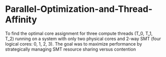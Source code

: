 # Parallel-Optimization-and-Thread-Affinity
To find the optimal core assignment for three compute threads (T_0, T_1, T_2) running on a system with only two physical cores and 2-way SMT (four logical cores: 0, 1, 2, 3). The goal was to maximize performance by strategically managing SMT resource sharing versus contention
